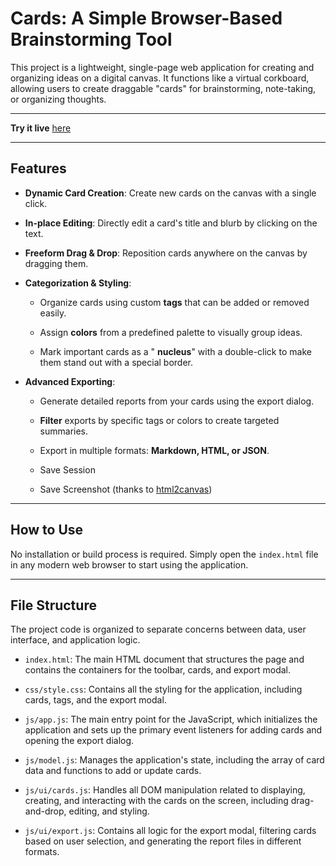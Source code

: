 Cards: A Simple Browser-Based Brainstorming Tool
================================================

This project is a lightweight, single-page web application for creating and organizing ideas on a digital canvas. It functions like a virtual corkboard, allowing users to create draggable "cards" for brainstorming, note-taking, or organizing thoughts.

* * *
**Try it live** [here](https://bertjerred.github.io/cards/)
* * *

Features
--------

* **Dynamic Card Creation**: Create new cards on the canvas with a single click.

* **In-place Editing**: Directly edit a card's title and blurb by clicking on the text.

* **Freeform Drag & Drop**: Reposition cards anywhere on the canvas by dragging them.

* **Categorization & Styling**:
  
  * Organize cards using custom
    **tags** that can be added or removed easily.
  
  * Assign
    **colors** from a predefined palette to visually group ideas.
  
  * Mark important cards as a "
    **nucleus**" with a double-click to make them stand out with a special border.

* **Advanced Exporting**:
  
  * Generate detailed reports from your cards using the export dialog.
  
  * **Filter** exports by specific tags or colors to create targeted summaries.
  
  * Export in multiple formats:
    **Markdown, HTML, or JSON**.

  * Save Session
 
  * Save Screenshot (thanks to [html2canvas](https://html2canvas.hertzen.com/))

* * *

How to Use
----------

No installation or build process is required. Simply open the `index.html` file in any modern web browser to start using the application.

* * *

File Structure
--------------

The project code is organized to separate concerns between data, user interface, and application logic.

* `index.html`: The main HTML document that structures the page and contains the containers for the toolbar, cards, and export modal.

* `css/style.css`: Contains all the styling for the application, including cards, tags, and the export modal.

* `js/app.js`: The main entry point for the JavaScript, which initializes the application and sets up the primary event listeners for adding cards and opening the export dialog.

* `js/model.js`: Manages the application's state, including the array of card data and functions to add or update cards.

* `js/ui/cards.js`: Handles all DOM manipulation related to displaying, creating, and interacting with the cards on the screen, including drag-and-drop, editing, and styling.

* `js/ui/export.js`: Contains all logic for the export modal, filtering cards based on user selection, and generating the report files in different formats.
